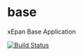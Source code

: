# base
xEpan Base Application

[![Build Status](https://travis-ci.org/xepan/base.svg?branch=master)](https://travis-ci.org/xepan/base)